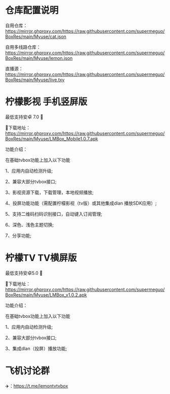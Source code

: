 # 仓库配置说明

自用仓库：
https://mirror.ghproxy.com/https://raw.githubusercontent.com/supermeguo/BoxRes/main/Myuse/cat.json


自用多线路仓库：
https://mirror.ghproxy.com/https://raw.githubusercontent.com/supermeguo/BoxRes/main/Myuse/lemon.json 

直播源：
https://mirror.ghproxy.com/https://raw.githubusercontent.com/supermeguo/BoxRes/main/Myuse/live.txy

# 柠檬影视 手机竖屏版
最低支持安卓 7.0 📱

📃下载地址：https://mirror.ghproxy.com/https://raw.githubusercontent.com/supermeguo/BoxRes/main/Myuse/LMBox_Mobile1.0.7.apk

功能介绍：

在基础tvbox功能上加入以下功能

1、应用内自动检测升级;

2、兼容大部分tvbox接口;

3、影视资源下载，下载管理，本地视频播放;

4、投屏功能功能（需配置柠檬影视（tv版）或其他集成dlan 播放SDK应用）;

5、支持二维码扫码识别接口，自动键入订阅管理;

6、深色、浅色主题切换;

7、分享功能;

# 柠檬TV  TV横屏版
最低支持安卓5.0 📱

📃下载地址：https://mirror.ghproxy.com/https://raw.githubusercontent.com/supermeguo/BoxRes/main/Myuse/LMBox_v1.0.2.apk

功能介绍：

在基础tvbox功能上加入以下功能

1、应用内自动检测升级;

2、兼容大部分tvbox接口;

3、集成dlan（投屏）播放功能;

# 飞机讨论群  
✈️：https://t.me/lemontvtvbox
